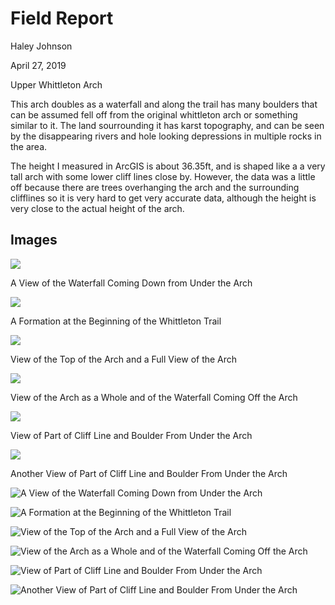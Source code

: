 # Field Report

<p>Haley Johnson<p>
<p>April 27, 2019<p>
<p>Upper Whittleton Arch<p>
<p>This arch doubles as a waterfall and along the trail has many boulders that can be assumed fell off from the original whittleton arch or something similar to it. The land sourrounding it has karst topography, and can be seen by the disappearing rivers and hole looking depressions in multiple rocks in the area.<p>
<p>The height I measured in ArcGIS is about 36.35ft, and is shaped like a a very tall arch with some lower cliff lines close by. However, the data was a little off because there are trees overhanging the arch and the surrounding clifflines so it is very hard to get very accurate data, although the height is very close to the actual height of the arch.<p>

## Images

<img src="https://hrjo227.github.io/rrg/basemap_1/waterfall_view.jpg" class="max-image-width">
        <p class="linkbox">A View of the Waterfall Coming Down from Under the Arch</p>

<img src="https://hrjo227.github.io/rrg/basemap_1/trail_formation.jpg" class="max-image-width">
        <p class="linkbox">A Formation at the Beginning of the Whittleton Trail</p>

<img src="https://hrjo227.github.io/rrg/basemap_1/view_outside.jpg" class="max-image-width">
        <p class="linkbox">View of the Top of the Arch and a Full View of the Arch</p>

<img src="https://hrjo227.github.io/rrg/basemap_1/view_outside_2.jpg" class="max-image-width">
        <p class="linkbox">View of the Arch as a Whole and of the Waterfall Coming Off the Arch</p>

<img src="https://hrjo227.github.io/rrg/basemap_1/view_under.jpg" class="max-image-width">
        <p class="linkbox">View of Part of Cliff Line and Boulder From Under the Arch</p>

<img src="https://hrjo227.github.io/rrg/basemap_1/view_under_2.jpg" class="max-image-width">
        <p class="linkbox">Another View of Part of Cliff Line and Boulder From Under the Arch</p>

![A View of the Waterfall Coming Down from Under the Arch](https://hrjo227.github.io/rrg/basemap_1/waterfall_view.jpg)

![A Formation at the Beginning of the Whittleton Trail](https://hrjo227.github.io/rrg/basemap_1/trail_formation.jpg)

![View of the Top of the Arch and a Full View of the Arch](https://hrjo227.github.io/rrg/basemap_1/view_outside.jpg)

![View of the Arch as a Whole and of the Waterfall Coming Off the Arch](https://hrjo227.github.io/rrg/basemap_1/view_outside_2.jpg)

![View of Part of Cliff Line and Boulder From Under the Arch](https://hrjo227.github.io/rrg/basemap_1/view_under.jpg)

![Another View of Part of Cliff Line and Boulder From Under the Arch](https://hrjo227.github.io/rrg/basemap_1/images_of_arch/view_under_2.jpg)